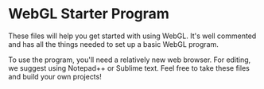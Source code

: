 WebGL Starter Program
=======================
These files will help you get started with using WebGL. It's well commented and has all the things needed to set up a basic WebGL program. 

To use the program, you'll need a relatively new web browser. For editing, we suggest using Notepad++ or Sublime text. Feel free to take these files
and build your own projects!